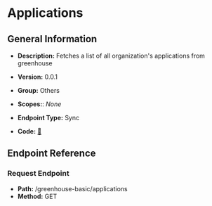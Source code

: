 # Applications

## General Information

- **Description:** Fetches a list of all organization's applications from greenhouse

- **Version:** 0.0.1
- **Group:** Others
- **Scopes:**: _None_
- **Endpoint Type:** Sync
- **Code:** [🔗](https://github.com/NangoHQ/integration-templates/tree/main/integrations/greenhouse-basic/syncs/applications.ts)

## Endpoint Reference

### Request Endpoint

- **Path:** /greenhouse-basic/applications
- **Method:** GET

